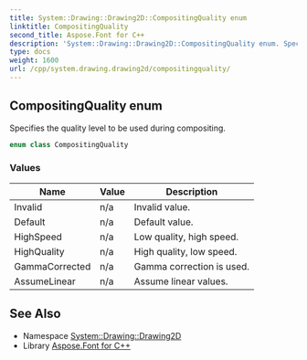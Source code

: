```yaml
---
title: System::Drawing::Drawing2D::CompositingQuality enum
linktitle: CompositingQuality
second_title: Aspose.Font for C++
description: 'System::Drawing::Drawing2D::CompositingQuality enum. Specifies the quality level to be used during compositing in C++.'
type: docs
weight: 1600
url: /cpp/system.drawing.drawing2d/compositingquality/
---
```

## CompositingQuality enum


Specifies the quality level to be used during compositing.

```cpp
enum class CompositingQuality
```

### Values

| Name | Value | Description |
| --- | --- | --- |
| Invalid | n/a | Invalid value. |
| Default | n/a | Default value. |
| HighSpeed | n/a | Low quality, high speed. |
| HighQuality | n/a | High quality, low speed. |
| GammaCorrected | n/a | Gamma correction is used. |
| AssumeLinear | n/a | Assume linear values. |

## See Also

* Namespace [System::Drawing::Drawing2D](../)
* Library [Aspose.Font for C++](../../)
